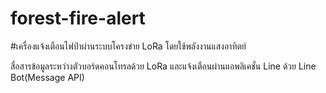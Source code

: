 # forest-fire-alert

#เครื่องแจ้งเตือนไฟป่าผ่านระบบโครงข่าย LoRa โดยใช้พลังงานแสงอาทิตย์

สื่อสารข้อมูลระหว่างตัวบอร์ดคอนโทรลด้วย LoRa และแจ้งเตือนผ่านแอพลิเคชั่น Line ด้วย Line Bot(Message API)
